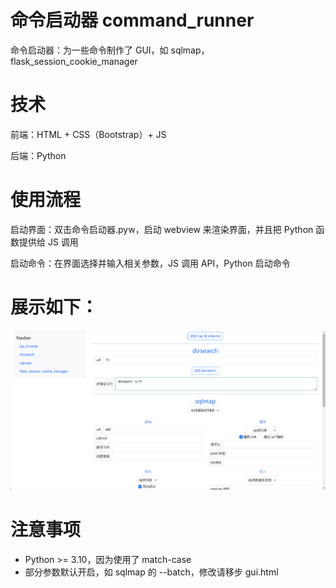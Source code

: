 # 命令启动器 command_runner
命令启动器：为一些命令制作了 GUI，如 sqlmap，flask_session_cookie_manager

# 技术

前端：HTML + CSS（Bootstrap）+ JS

后端：Python

# 使用流程
启动界面：双击命令启动器.pyw，启动 webview 来渲染界面，并且把 Python 函数提供给 JS 调用

启动命令：在界面选择并输入相关参数，JS 调用 API，Python 启动命令

# 展示如下：

<img src="./static/GUI.png">

# 注意事项
- Python >= 3.10，因为使用了 match-case
- 部分参数默认开启，如 sqlmap 的 --batch，修改请移步 gui.html